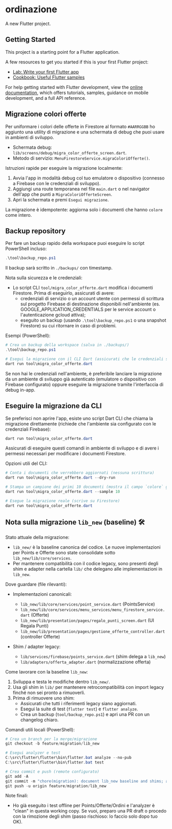 # ordinazione

A new Flutter project.

## Getting Started

This project is a starting point for a Flutter application.

A few resources to get you started if this is your first Flutter project:

- [Lab: Write your first Flutter app](https://docs.flutter.dev/get-started/codelab)
- [Cookbook: Useful Flutter samples](https://docs.flutter.dev/cookbook)

For help getting started with Flutter development, view the
[online documentation](https://docs.flutter.dev/), which offers tutorials,
samples, guidance on mobile development, and a full API reference.

## Migrazione colori offerte

Per uniformare i colori delle offerte in Firestore al formato `#AARRGGBB` ho aggiunto
una utility di migrazione e una schermata di debug che puoi usare in ambienti di
sviluppo.

- Schermata debug: `lib/screens/debug/migra_color_offerte_screen.dart`.
- Metodo di servizio: `MenuFirestoreService.migraColoriOfferte()`.

Istruzioni rapide per eseguire la migrazione localmente:

1. Avvia l'app in modalità debug col tuo emulatore o dispositivo (connesso a Firebase con le credenziali di sviluppo).
2. Aggiungi una route temporanea nel file `main.dart` o nel navigator dell'app che punti a `MigraColoriOfferteScreen`.
3. Apri la schermata e premi `Esegui migrazione`.

La migrazione è idempotente: aggiorna solo i documenti che hanno `colore` come intero.

## Backup repository

Per fare un backup rapido della workspace puoi eseguire lo script PowerShell incluso:

```powershell
.\tool\backup_repo.ps1
```

Il backup sarà scritto in `./backups/` con timestamp.

Nota sulla sicurezza e le credenziali:

- Lo script CLI `tool/migra_color_offerte.dart` modifica i documenti Firestore. Prima di eseguirlo, assicurati di avere:
	- credenziali di servizio o un account utente con permessi di scrittura sul progetto Firebase di destinazione disponibili nell'ambiente (es. GOOGLE_APPLICATION_CREDENTIALS per le service account o l'autenticazione gcloud attiva);
	- eseguito un backup (usando `.\tool\backup_repo.ps1` o una snapshot Firestore) su cui ritornare in caso di problemi.

Esempi (PowerShell):

```powershell
# Crea un backup della workspace (salva in ./backups/)
.\tool\backup_repo.ps1

# Esegui la migrazione con il CLI Dart (assicurati che le credenziali siano disponibili)
dart run tool\migra_color_offerte.dart
```

Se non hai le credenziali nell'ambiente, è preferibile lanciare la migrazione da un ambiente di sviluppo già autenticato (emulatore o dispositivo con Firebase configurato) oppure eseguire la migrazione tramite l'interfaccia di debug in-app.

## Eseguire la migrazione da CLI

Se preferisci non aprire l'app, esiste uno script Dart CLI che chiama la migrazione
direttamente (richiede che l'ambiente sia configurato con le credenziali Firebase):

```powershell
dart run tool\migra_color_offerte.dart
```

Assicurati di eseguire questi comandi in ambiente di sviluppo e di avere i permessi
necessari per modificare i documenti Firestore.

Opzioni utili del CLI:

```powershell
# Conta i documenti che verrebbero aggiornati (nessuna scrittura)
dart run tool\migra_color_offerte.dart --dry-run

# Stampa un campione dei primi 10 documenti (mostra il campo `colore` grezzo)
dart run tool\migra_color_offerte.dart --sample 10

# Esegue la migrazione reale (scrive su Firestore)
dart run tool\migra_color_offerte.dart
```

## Nota sulla migrazione `lib_new` (baseline) 🛠️

Stato attuale della migrazione:

- `lib_new/` è la baseline canonica del codice. Le nuove implementazioni per
	Points e Offerte sono state consolidate sotto `lib_new/lib/core/services`.
- Per mantenere compatibilità con il codice legacy, sono presenti degli shim e
	adapter nella cartella `lib/` che delegano alle implementazioni in `lib_new`.

Dove guardare (file rilevanti):

- Implementazioni canonicali:
	- `lib_new/lib/core/services/point_service.dart` (PointsService)
	- `lib_new/lib/core/services/menu_services/menu_firestore_service.dart` (Offerte)
	- `lib_new/lib/presentation/pages/regalo_punti_screen.dart` (UI Regala Punti)
	- `lib_new/lib/presentation/pages/gestione_offerte_controller.dart` (controller Offerte)

- Shim / adapter legacy:
	- `lib/services/firebase/points_service.dart` (shim delega a `lib_new`)
	- `lib/adapters/offerta_adapter.dart` (normalizzazione offerta)

Come lavorare con la baseline `lib_new`:

1. Sviluppa e testa le modifiche dentro `lib_new/`.
2. Usa gli shim in `lib/` per mantenere retrocompatibilità con import legacy
	 finché non sei pronto a rimuoverli.
3. Prima di rimuovere uno shim:
	 - Assicurati che tutti i riferimenti legacy siano aggiornati.
	 - Esegui la suite di test (`flutter test`) e `flutter analyze`.
	 - Crea un backup (`tool/backup_repo.ps1`) e apri una PR con un changelog chiaro.

Comandi utili locali (PowerShell):

```powershell
# Crea un branch per la merge/migrazione
git checkout -b feature/migration/lib_new

# Esegui analyzer e test
C:\src\flutter\flutter\bin\flutter.bat analyze --no-pub
C:\src\flutter\flutter\bin\flutter.bat test

# Crea commit e push (remote configurato)
git add -A
git commit -m "chore(migration): document lib_new baseline and shims; add migration notes"
git push -u origin feature/migration/lib_new
```

Note finali:

- Ho già eseguito i test offline per Points/Offerte/Ordini e l'analyzer è "clean"
	in questa working copy. Se vuoi, preparo una PR draft o procedo con la rimozione
	degli shim (passo rischioso: lo faccio solo dopo tuo OK).



